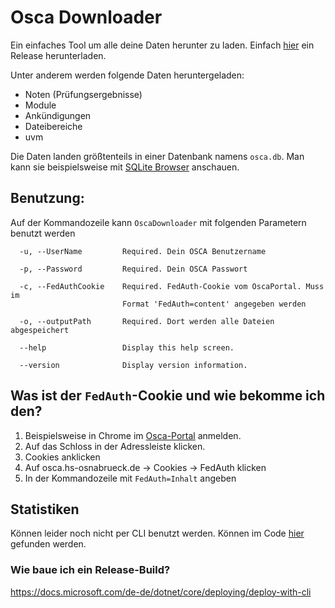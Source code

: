 # Osca Downloader

Ein einfaches Tool um alle deine Daten herunter zu laden.
Einfach [hier](https://github.com/ueman/osca-downloader/releases) ein Release herunterladen.

Unter anderem werden folgende Daten heruntergeladen:
- Noten (Prüfungsergebnisse)
- Module
- Ankündigungen
- Dateibereiche
- uvm

Die Daten landen größtenteils in einer Datenbank namens `osca.db`. Man kann sie beispielsweise mit [SQLite Browser](https://sqlitebrowser.org/) anschauen.

## Benutzung:

Auf der Kommandozeile kann `OscaDownloader` mit folgenden Parametern benutzt werden
```
  -u, --UserName         Required. Dein OSCA Benutzername

  -p, --Password         Required. Dein OSCA Passwort

  -c, --FedAuthCookie    Required. FedAuth-Cookie vom OscaPortal. Muss im
                         Format 'FedAuth=content' angegeben werden

  -o, --outputPath       Required. Dort werden alle Dateien abgespeichert

  --help                 Display this help screen.

  --version              Display version information.
```

## Was ist der `FedAuth`-Cookie und wie bekomme ich den?

1. Beispielsweise in Chrome im [Osca-Portal](https://osca.hs-osnabrueck.de) anmelden.
2. Auf das Schloss in der Adressleiste klicken.
3. Cookies anklicken
4. Auf osca.hs-osnabrueck.de -> Cookies -> FedAuth klicken
5. In der Kommandozeile mit `FedAuth=Inhalt` angeben

## Statistiken
Können leider noch nicht per CLI benutzt werden.
Können im Code [hier](Osca/Services/Statistics/StatisticsService.cs) gefunden werden.

### Wie baue ich ein Release-Build?

https://docs.microsoft.com/de-de/dotnet/core/deploying/deploy-with-cli
